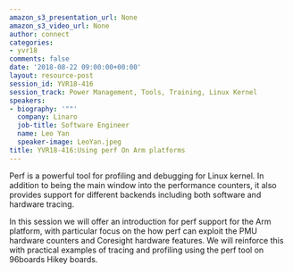 ```yaml
---
amazon_s3_presentation_url: None
amazon_s3_video_url: None
author: connect
categories:
- yvr18
comments: false
date: '2018-08-22 09:00:00+00:00'
layout: resource-post
session_id: YVR18-416
session_track: Power Management, Tools, Training, Linux Kernel
speakers:
- biography: '""'
  company: Linaro
  job-title: Software Engineer
  name: Leo Yan
  speaker-image: LeoYan.jpeg
title: YVR18-416:Using perf On Arm platforms
---
```


Perf is a powerful tool for profiling and debugging for Linux kernel. In addition to being the main window into the performance counters, it also provides support for different backends including both software and hardware tracing.

In this session we will offer an introduction for perf support for the Arm platform, with particular focus on the how perf can exploit the PMU hardware counters and Coresight hardware features. We will reinforce this with practical examples of tracing and profiling using the perf tool on 96boards Hikey boards.